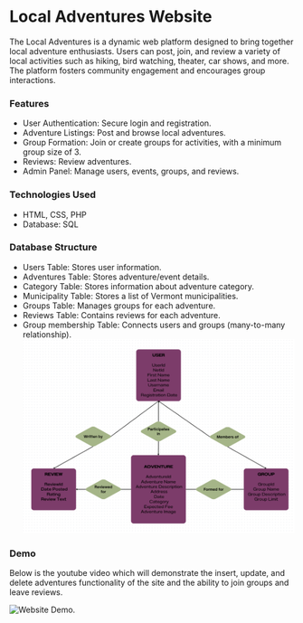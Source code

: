 # Local Adventures Website
The Local Adventures is a dynamic web platform designed to bring together local adventure enthusiasts. Users can post, join, and review a variety of local activities such as hiking, bird watching, theater, car shows, and more. The platform fosters community engagement and encourages group interactions.

### Features
- User Authentication: Secure login and registration.
- Adventure Listings: Post and browse local adventures.
- Group Formation: Join or create groups for activities, with a minimum group size of 3.
- Reviews: Review adventures.
- Admin Panel: Manage users, events, groups, and reviews.

### Technologies Used
- HTML, CSS, PHP
- Database: SQL

### Database Structure
- Users Table: Stores user information.
- Adventures Table: Stores adventure/event details.
- Category Table: Stores information about adventure category.
- Municipality Table: Stores a list of Vermont municipalities.
- Groups Table: Manages groups for each adventure.
- Reviews Table: Contains reviews for each adventure.
- Group membership Table: Connects users and groups (many-to-many relationship).
![ER diagram](https://github.com/TseringLhakhang/Local-Adventures-Website/blob/main/erd.png)

### Demo
Below is the youtube video which will demonstrate the insert, update, and delete adventures functionality of the site and the ability to join groups and leave reviews.

![Website Demo](https://www.youtube.com/watch?v=_IwkoVa5_Zk).

